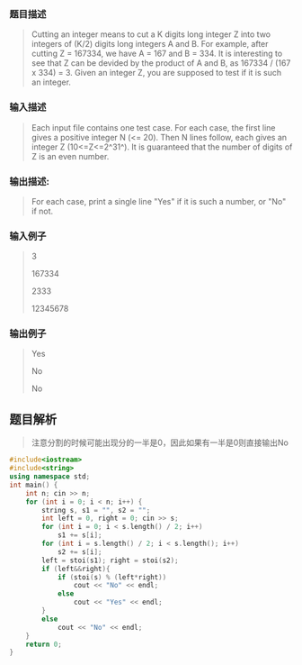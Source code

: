 ### 题目描述

> Cutting an integer means to cut a K digits long integer Z into two integers of (K/2) digits long integers A and B. For example, after cutting Z = 167334, we have A = 167 and B = 334. It is interesting to see that Z can be devided by the product of A and B, as 167334 / (167 x 334) = 3. Given an integer Z, you are supposed to test if it is such an integer.

### 输入描述

> Each input file contains one test case. For each case, the first line gives a positive integer N (<= 20). Then N lines follow, each gives an integer Z (10<=Z<=2^31^). It is guaranteed that the number of digits of Z is an even number.


### 输出描述:
> For each case, print a single line "Yes" if it is such a number, or "No" if not.

### 输入例子
> 3
>
>167334
>
>2333
>
>12345678

### 输出例子
>Yes
>
>No
>
>No

## 题目解析
>注意分割的时候可能出现分的一半是0，因此如果有一半是0则直接输出No

```C++
#include<iostream>
#include<string>
using namespace std;
int main() {
	int n; cin >> n;
	for (int i = 0; i < n; i++) {
		string s, s1 = "", s2 = "";
		int left = 0, right = 0; cin >> s;
		for (int i = 0; i < s.length() / 2; i++)
			s1 += s[i];
		for (int i = s.length() / 2; i < s.length(); i++)
			s2 += s[i];
		left = stoi(s1); right = stoi(s2);
		if (left&&right){
			if (stoi(s) % (left*right))
				cout << "No" << endl;
			else
				cout << "Yes" << endl;
		}
		else
			cout << "No" << endl;
	}
	return 0;
}
```